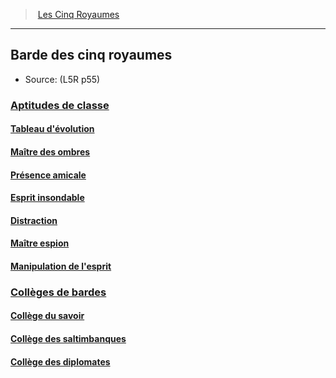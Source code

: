 ﻿---
!Items
Id: l5r_bard_hd.md#barde-des-cinq-royaumes
RootId: l5r_bard_hd.md
ParentLink: l5r_index_hd.md
Name: Barde des cinq royaumes
ParentName: Les Cinq Royaumes
NameLevel: 2
Source: (L5R p55)
Attributes: {}
---
>  [Les Cinq Royaumes](hd_l5r_index.md)

---


## Barde des cinq royaumes

- Source: (L5R p55)



### [Aptitudes de classe](hd_l5r_bard_aptitudes_de_classe.md)



#### [Tableau d'évolution](hd_l5r_bard_tableau_devolution.md)



#### [Maître des ombres](hd_l5r_bard_maitre_des_ombres.md)



#### [Présence amicale](hd_l5r_bard_presence_amicale.md)



#### [Esprit insondable](hd_l5r_bard_esprit_insondable.md)



#### [Distraction](hd_l5r_bard_distraction.md)



#### [Maître espion](hd_l5r_bard_maitre_espion.md)



#### [Manipulation de l'esprit](hd_l5r_bard_manipulation_de_lesprit.md)



### [Collèges de bardes](hd_l5r_bard_colleges_de_bardes.md)



#### [Collège du savoir](hd_l5r_bard_college_du_savoir.md)



#### [Collège des saltimbanques](hd_l5r_bard_college_des_saltimbanques.md)



#### [Collège des diplomates](hd_l5r_bard_college_des_diplomates.md)

